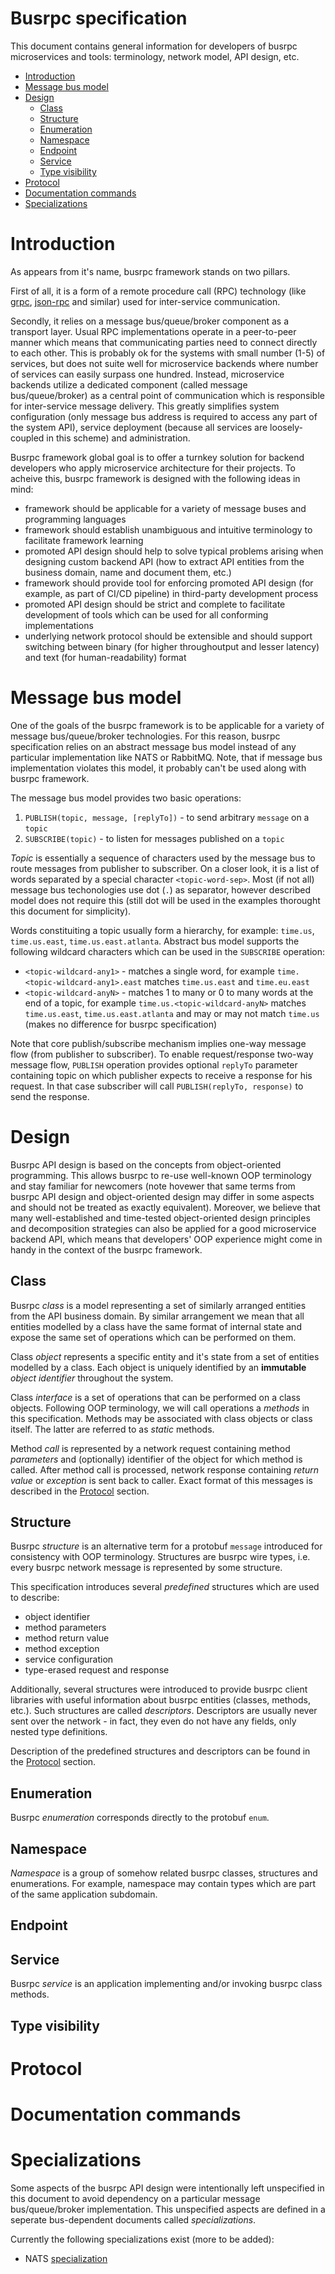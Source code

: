 # Busrpc specification

This document contains general information for developers of busrpc microservices and tools: terminology, network model, API design, etc.

* [Introduction](#introduction)
* [Message bus model](#message-bus-model)
* [Design](#design)
  * [Class](#class)
  * [Structure](#structure)
  * [Enumeration](#enumeration)
  * [Namespace](#namespace)
  * [Endpoint](#endpoint)
  * [Service](#service)
  * [Type visibility](#type-visibility)
* [Protocol](#protocol)
* [Documentation commands](#documentation-commands)
* [Specializations](#specializations)

# Introduction

As appears from it's name, busrpc framework stands on two pillars.

First of all, it is a form of a remote procedure call (RPC) technology (like [grpc](https://grpc.io/), [json-rpc](https://www.jsonrpc.org/) and similar) used for inter-service communication.

Secondly, it relies on a message bus/queue/broker component as a transport layer. Usual RPC implementations operate in a peer-to-peer manner which means that communicating parties need to connect directly to each other. This is probably ok for the systems with small number (1-5) of services, but does not suite well for microservice backends where number of services can easily surpass one hundred. Instead, microservice backends utilize a dedicated component (called message bus/queue/broker) as a central point of communication which is responsible for inter-service message delivery. This greatly simplifies system configuration (only message bus address is required to access any part of the system API), service deployment (because all services are loosely-coupled in this scheme) and administration.

Busrpc framework global goal is to offer a turnkey solution for backend developers who apply microservice architecture for their projects. To acheive this, busrpc framework is designed with the following ideas in mind:
* framework should be applicable for a variety of message buses and programming languages
* framework should establish unambiguous and intuitive terminology to facilitate framework learning
* promoted API design should help to solve typical problems arising when designing custom backend API (how to extract API entities from the business domain, name and document them, etc.) 
* framework should provide tool for enforcing promoted API design (for example, as part of CI/CD pipeline) in third-party development process
* promoted API design should be strict and complete to facilitate development of tools which can be used for all conforming implementations
* underlying network protocol should be extensible and should support switching between binary (for higher throughoutput and lesser latency) and text (for human-readability) format

# Message bus model

One of the goals of the busrpc framework is to be applicable for a variety of message bus/queue/broker technologies. For this reason, busrpc specification relies on an abstract message bus model instead of any particular implementation like NATS or RabbitMQ. Note, that if message bus implementation violates this model, it probably can't be used along with busrpc framework.

The message bus model provides two basic operations:
1. `PUBLISH(topic, message, [replyTo])` - to send arbitrary `message` on a `topic`
2. `SUBSCRIBE(topic)` - to listen for messages published on a `topic`

*Topic* is essentially a sequence of characters used by the message bus to route messages from publisher to subscriber. On a closer look, it is a list of words separated by a special character `<topic-word-sep>`. Most (if not all) message bus techonologies use dot (`.`) as separator, however described model does not require this (still dot will be used in the examples thorought this document for simplicity).

Words constituiting a topic usually form a hierarchy, for example: `time.us`, `time.us.east`, `time.us.east.atlanta`. Abstract bus model supports the following wildcard characters which can be used in the `SUBSCRIBE` operation:
* `<topic-wildcard-any1>` - matches a single word, for example `time.<topic-wildcard-any1>.east` matches `time.us.east` and `time.eu.east`
* `<topic-wildcard-anyN>` - matches 1 to many or 0 to many words at the end of a topic, for example `time.us.<topic-wildcard-anyN>` matches `time.us.east`, `time.us.east.atlanta` and may or may not match `time.us` (makes no difference for busrpc specification)

Note that core publish/subscribe mechanism implies one-way message flow (from publisher to subscriber). To enable request/response two-way message flow, `PUBLISH` operation provides optional `replyTo` parameter containing topic on which publisher expects to receive a response for his request. In that case subscriber will call `PUBLISH(replyTo, response)` to send the response.

# Design

Busrpc API design is based on the concepts from object-oriented programming. This allows busrpc to re-use well-known OOP terminology and stay familiar for newcomers (note hovewer that same terms from busrpc API design and object-oriented design may differ in some aspects and should not be treated as exactly equivalent). Moreover, we believe that many well-established and time-tested object-oriented design principles and decomposition strategies can also be applied for a good microservice backend API, which means that developers' OOP experience might come in handy in the context of the busrpc framework.

## Class

Busrpc *class* is a model representing a set of similarly arranged entities from the API business domain. By similar arrangement we mean that all entities modelled by a class have the same format of internal state and expose the same set of operations which can be performed on them.

Class *object* represents a specific entity and it's state from a set of entities modelled by a class. Each object is uniquely identified by an **immutable** *object identifier* throughout the system.

Class *interface* is a set of operations that can be performed on a class objects. Following OOP terminology, we will call operations a *methods* in this specification. Methods may be associated with class objects or class itself. The latter are referred to as *static* methods.

Method *call* is represented by a network request containing method *parameters* and (optionally) identifier of the object for which method is called. After method call is processed, network response containing *return value* or *exception* is sent back to caller. Exact format of this messages is described in the [Protocol](#protocol) section.

## Structure

Busrpc *structure* is an alternative term for a protobuf `message` introduced for consistency with OOP terminology. Structures are busrpc wire types, i.e. every busrpc network message is represented by some structure.

This specification introduces several *predefined* structures which are used to describe:
* object identifier
* method parameters
* method return value
* method exception
* service configuration
* type-erased request and response

Additionally, several structures were introduced to provide busrpc client libraries with useful information about busrpc entities (classes, methods, etc.). Such structures are called *descriptors*. Descriptors are usually never sent over the network - in fact, they even do not have any fields, only nested type definitions.

Description of the predefined structures and descriptors can be found in the [Protocol](#protocol) section.

## Enumeration

Busrpc *enumeration* corresponds directly to the protobuf `enum`.

## Namespace

*Namespace* is a group of somehow related busrpc classes, structures and enumerations. For example, namespace may contain types which are part of the same application subdomain.

## Endpoint

## Service

Busrpc *service* is an application implementing and/or invoking busrpc class methods. 

## Type visibility

# Protocol

# Documentation commands

# Specializations

Some aspects of the busrpc API design were intentionally left unspecified in this document to avoid dependency on a particular message bus/queue/broker implementation. This unspecified aspects are defined in a seperate bus-dependent documents called *specializations*.

Currently the following specializations exist (more to be added):
* NATS [specialization](./docs/specializations/nats-busrpc.md)
